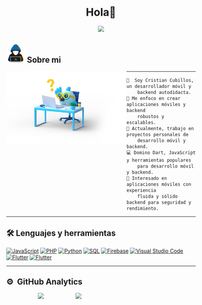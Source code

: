 <div align="center">
<h1 align="center">Hola👋</h1>
  <img src="https://i.imgur.com/YV7K2OP.png">
</div>

## <picture><img src = "https://github.com/0xAbdulKhalid/0xAbdulKhalid/raw/main/assets/mdImages/about_me.gif" width = 50px></picture> Sobre mi

<img align="left" src="https://raw.githubusercontent.com/ManasMalla/DashingThrough/main/Resources/faq-hero.png" alt="Unfortunately I didn't find the author of the pic, feel to open a pull request if found" width="320" />

<hr>

```
📱  Soy Cristian Cubillos, un desarrollador móvil y
    backend autodidacta.
🚀 Me enfoco en crear aplicaciones móviles y backend
    robustos y escalables.
🔨 Actualmente, trabajo en proyectos personales de
    desarrollo móvil y backend.
💻 Domino Dart, JavaScript y herramientas populares
    para desarrollo móvil y backend.
📱 Interesado en aplicaciones móviles con experiencia
    fluida y sólido backend para seguridad y rendimiento.
```
<hr>

## 🛠️ Lenguajes y herramientas

<p>
    <a href="#"><img alt="JavaScript" src="https://img.shields.io/badge/JavaScript%20-%23F7DF1E.svg?logo=javascript&logoColor=black"></a>
    <a href="#"><img alt="PHP" src="https://img.shields.io/badge/PHP-%23777BB4.svg?logo=php&logoColor=white"></a>
    <a href="#"><img alt="Python" src="https://img.shields.io/badge/Python%20-%2314354C.svg?logo=python&logoColor=white"></a>
    <a href="#"><img alt="SQL" src="https://img.shields.io/badge/SQL%20-%23025E8C.svg?logo=amazon-dynamodb&logoColor=white"></a>
    <a href="#"><img alt="Firebase" src ="https://img.shields.io/badge/Firebase-%23316192.svg?logo=firebase&logoColor=white"></a>
    <a href="#"><img alt="Visual Studio Code" src="https://img.shields.io/badge/Visual%20Studio%20Code-0078d7.svg?logo=visual-studio-code&logoColor=white"></a>
    <a href="#"><img alt="Flutter" src="https://img.shields.io/badge/Flutter-02569B?style=for-the-badge&logo=flutter&logoColor=white"></a> 
    <a href="#"><img alt="Flutter" src="[https://img.shields.io/badge/Dart-0175C2?style=for-the-badge&logo=dart&logoColor=white"></a>
    
<hr>

## ⚙️ &nbsp;GitHub Analytics

<p align="center">
<a href="https://github.com/CUBILLOSCRISTIAN">
  <img height="180em" src="https://github-readme-stats-eight-theta.vercel.app/api?username=CUBILLOSCRISTIAN&show_icons=true&theme=algolia&include_all_commits=true&count_private=true"/>
</a>
  <img align="right" src="https://docs.flutter.dev/assets/images/dash/Dashatars.png" width="320" />
</p>




